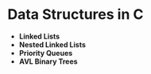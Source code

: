 # Data Structures in C 

- **Linked Lists**
- **Nested Linked Lists**
- **Priority Queues**
- **AVL Binary Trees**
